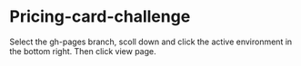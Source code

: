 # Pricing-card-challenge

Select the gh-pages branch, scoll down and click the active environment in the bottom right. Then click view page.
